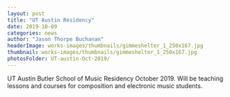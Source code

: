 ```yaml
---
layout: post
title: "UT Austin Residency"
date: 2019-10-09
categories: news
author: "Jason Thorpe Buchanan"
headerImage: works-images/thumbnails/gimmeshelter_1_250x167.jpg
thumbnail: works-images/thumbnails/gimmeshelter_1_250x167.jpg
photosFolder: UT-austin-Oct-2019/
---
```

UT Austin Butler School of Music Residency October 2019. Will be teaching lessons and courses for composition and electronic music students.
